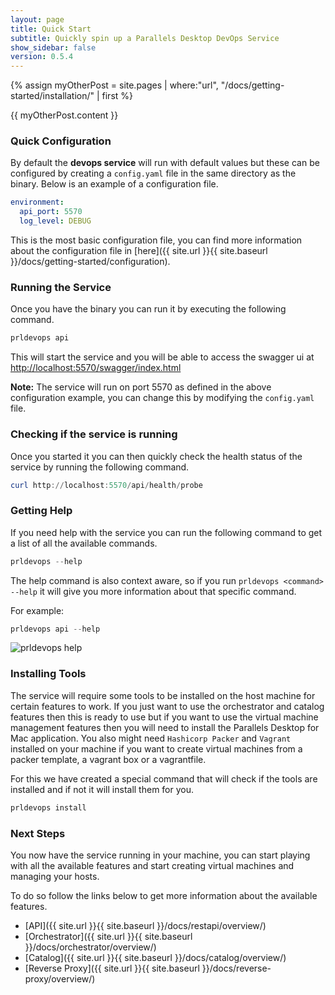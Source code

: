 ```yaml
---
layout: page
title: Quick Start
subtitle: Quickly spin up a Parallels Desktop DevOps Service
show_sidebar: false
version: 0.5.4
---
```


{% assign myOtherPost = site.pages | where:"url", "/docs/getting-started/installation/" | first %}

{{ myOtherPost.content }}

### Quick Configuration

By default the **devops service** will run with default values but these can be configured by creating a `config.yaml` file in the same directory as the binary. Below is an example of a configuration file.

```yaml
environment:
  api_port: 5570
  log_level: DEBUG
```

This is the most basic configuration file, you can find more information about the configuration file in [here]({{ site.url }}{{ site.baseurl }}/docs/getting-started/configuration).

### Running the Service

Once you have the binary you can run it by executing the following command.

```powershell
prldevops api
```

This will start the service and you will be able to access the swagger ui at [http://localhost:5570/swagger/index.html](http://localhost:5570/swagger/index.html)

**Note:** The service will run on port 5570 as defined in the above configuration example, you can change this by modifying the `config.yaml` file.

### Checking if the service is running

Once you started it you can then quickly check the health status of the service by running the following command.

```powershell
curl http://localhost:5570/api/health/probe
```

### Getting Help

If you need help with the service you can run the following command to get a list of all the available commands.

```powershell
prldevops --help
```

The help command is also context aware, so if you run `prldevops <command> --help` it will give you more information about that specific command.

For example:

```powershell
prldevops api --help
```

<div class="flex-center"><img alt="prldevops help" src="{{ site.url }}{{ site.baseurl }}/assets/anims/prdevops_help.gif" /></div>

### Installing Tools

The service will require some tools to be installed on the host machine for certain features to work.
If you just want to use the orchestrator and catalog features then this is ready to use but if you want to use the virtual machine management features then you will need to install the Parallels Desktop for Mac application.
You also might need `Hashicorp Packer` and `Vagrant` installed on your machine if you want to create virtual machines from a packer template, a vagrant box or a vagrantfile.

For this we have created a special command that will check if the tools are installed and if not it will install them for you.

```powershell
prldevops install
```

### Next Steps

You now have the service running in your machine, you can start playing with all the available features and start creating virtual machines and managing your hosts.

To do so follow the links below to get more information about the available features.

- [API]({{ site.url }}{{ site.baseurl }}/docs/restapi/overview/)
- [Orchestrator]({{ site.url }}{{ site.baseurl }}/docs/orchestrator/overview/)
- [Catalog]({{ site.url }}{{ site.baseurl }}/docs/catalog/overview/)
- [Reverse Proxy]({{ site.url }}{{ site.baseurl }}/docs/reverse-proxy/overview/)
